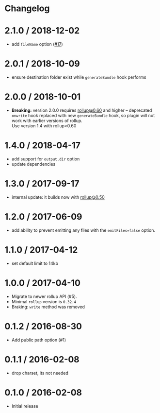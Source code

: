 # Changelog

2.1.0 / 2018-12-02
==================
* add `fileName` option ([#17](https://github.com/rollup/rollup-plugin-url/pull/17))

2.0.1 / 2018-10-09
==================
* ensure destination folder exist while `generateBundle` hook performs

2.0.0 / 2018-10-01
==================
* **Breaking:** version 2.0.0 requires rollup@0.60 and higher – deprecated `onwrite` hook replaced with new `generateBundle` hook, so plugin will not work with earlier versions of rollup.  
Use version 1.4 with rollup<0.60

1.4.0 / 2018-04-17
==================
 * add support for `output.dir` option
 * update dependencies

1.3.0 / 2017-09-17
==================
 * internal update: it builds now with rollup@0.50 

1.2.0 / 2017-06-09
==================

 * add ability to prevent emitting any files with the `emitFiles=false` option.

1.1.0 / 2017-04-12
==================

 * set default limit to 14kb

1.0.0 / 2017-04-10
==================

 * Migrate to newer rollup API (#5).
 * Minimal `rollup` version is `0.32.4`
 * Braking: `write` method was removed

0.1.2 / 2016-08-30
==================

  * Add public path option (#1)

0.1.1 / 2016-02-08
==================

  * drop charset, its not needed

0.1.0 / 2016-02-08
==================

  * Initial release
